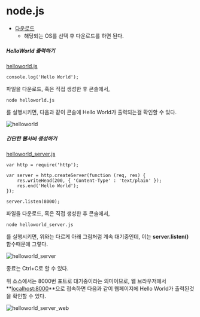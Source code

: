 # node.js

* [다운로드](https://nodejs.org/download/)
	* 해당되는 OS를 선택 후 다운로드를 하면 된다.

##### HelloWorld 출력하기

[helloworld.js](https://github.com/devholic/SOMAExpensify/blob/master/study/resources/nodejs/helloworld.js)

    console.log('Hello World');
    
파일을 다운로드, 혹은 직접 생성한 후 콘솔에서,

    node helloworld.js
    
를 실행시키면, 다음과 같이 콘솔에 Hello World가 출력되는걸 확인할 수 있다.

![helloworld](https://github.com/devholic/SOMAExpensify/blob/master/study/resources/nodejs/helloworld.png)

##### 간단한 웹서버 생성하기

[helloworld_server.js](https://github.com/devholic/SOMAExpensify/blob/master/study/resources/nodejs/helloworld_server.js)

    var http = require('http');

    var server = http.createServer(function (req, res) {
	    res.writeHead(200, { 'Content-Type' : 'text/plain' });
	    res.end('Hello World');
    });

    server.listen(8000);
    
파일을 다운로드, 혹은 직접 생성한 후 콘솔에서,

    node helloworld_server.js
    
를 실행시키면, 위와는 다르게 아래 그림처럼 계속 대기중인데, 이는 **server.listen()** 함수때문에 그렇다. 

![helloworld_server](https://github.com/devholic/SOMAExpensify/blob/master/study/resources/nodejs/helloworld_server.png)

종료는 Ctrl+C로 할 수 있다.

위 소스에서는 8000번 포트로 대기중이라는 의미이므로, 웹 브라우저에서 **[localhost:8000](http://localhost:8000)**으로 접속하면 다음과 같이 웹페이지에 Hello World가 출력된것을 확인할 수 있다.

![helloworld_server_web](https://github.com/devholic/SOMAExpensify/blob/master/study/resources/nodejs/helloworld_server_web.png)
